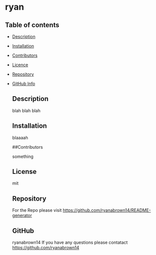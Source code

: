 
  # ryan

  ## Table of contents

- [Description](#Description)
- [Installation](#Installation)
- [Contributors](#Contributors)
- [Licence](#Licence)
- [Repository](#Repository)
- [GitHub Info](#GitHub)

  ## Description

  blah blah blah

  ## Installation 

  blaaaah

  ##Contributors

  something

  ## License

  mit

  ## Repository

  For the Repo please visit https://github.com/ryanabrown14/README-generator

  ## GitHub

  ryanabrown14
  If you have any questions please contatact https://github.com/ryanabrown14 







